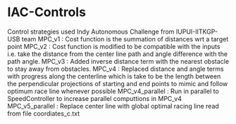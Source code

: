 # IAC-Controls
Control strategies used Indy Autonomous Challenge from IUPUI-IITKGP-USB team
MPC_v1 : Cost function is the summation of distances wrt a target point
MPC_v2 : Cost function is modified to be compatible with the inputs i.e. take the distance from the center line path and angle difference with the path angle.
MPC_v3 : Added inverse distance term with the nearest obstacle to stay away from obstacles.
MPC_v4 : Replaced distance and angle terms with progress along the centerline which is take to be the length between the perpendicular projections of starting and end points to mimic and follow optimum race line whenever possible
MPC_v4_parallel : Run in parallel to SpeedController to increase parallel computtions in MPC_v4
MPC_v5_parallel : Replace center line with global optimal racing line read from file coordiates_c.txt
